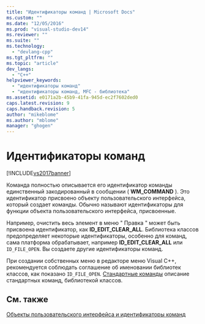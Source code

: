 ```yaml
---
title: "Идентификаторы команд | Microsoft Docs"
ms.custom: ""
ms.date: "12/05/2016"
ms.prod: "visual-studio-dev14"
ms.reviewer: ""
ms.suite: ""
ms.technology: 
  - "devlang-cpp"
ms.tgt_pltfrm: ""
ms.topic: "article"
dev_langs: 
  - "C++"
helpviewer_keywords: 
  - "идентификаторы команд"
  - "идентификаторы команд, MFC - библиотека"
ms.assetid: e0171a2b-45b9-41fa-945d-ec2f7602ded0
caps.latest.revision: 9
caps.handback.revision: 5
author: "mikeblome"
ms.author: "mblome"
manager: "ghogen"
---
```

# Идентификаторы команд
[!INCLUDE[vs2017banner](../assembler/inline/includes/vs2017banner.md)]

Команда полностью описывается его идентификатор команды единственный закодированный в сообщении \( **WM\_COMMAND** \).  Это идентификатор присвоено объекту пользовательского интерфейса, который создает команды.  Обычно называют идентификаторы для функции объекта пользовательского интерфейса, присвоенные.  
  
 Например, очистить весь элемент в меню " Правка " может быть присвоена идентификатор, как **ID\_EDIT\_CLEAR\_ALL**.  Библиотека классов предопределяет некоторые идентификаторы, особенно для команд, сама платформа обрабатывает, например **ID\_EDIT\_CLEAR\_ALL** или `ID_FILE_OPEN`.  Вы создаете другие идентификаторы команд.  
  
 При создании собственных меню в редакторе меню Visual C\+\+, рекомендуется соблюдать соглашение об именовании библиотек классов, как показано `ID_FILE_OPEN`.  [Стандартные команды](../mfc/standard-commands.md) описание стандартных команд, библиотекой классов.  
  
## См. также  
 [Объекты пользовательского интерфейса и идентификаторы команд](../mfc/user-interface-objects-and-command-ids.md)
